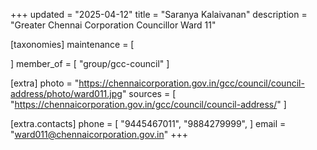 +++
updated = "2025-04-12"
title = "Saranya Kalaivanan"
description = "Greater Chennai Corporation Councillor Ward 11"

[taxonomies]
maintenance = [

]
member_of = [
    "group/gcc-council"
]

[extra]
photo = "https://chennaicorporation.gov.in/gcc/council/council-address/photo/ward011.jpg"
sources = [
    "https://chennaicorporation.gov.in/gcc/council/council-address/"
]

[extra.contacts]
phone = [
    "9445467011",
    "9884279999",
    ]
email = "ward011@chennaicorporation.gov.in"
+++